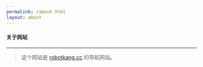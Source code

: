 ```yaml
---
permalink: /about.html
layout: about
---
```


#### 关于网站

--- 

> 这个网站是 [robotkang.cc](https://robotkang.cc) 的导航网站。
